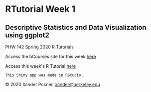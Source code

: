 # RTutorial Week 1
## Descriptive Statistics and Data Visualization using ggplot2
PHW 142 Spring 2020 R Tutorials

<p>Access the bCourses site for this week <a href="https://bcourses.berkeley.edu/courses/1492259/pages/week-1?target=_blank">here</a></p>

<p>Access this week's R Tutorial <a href="https://xandersph.shinyapps.io/RTutorial-Week1/", target = "_blank">here</a></p>

	This Shiny app was made in RStudio.

<p>© 2020 Xander Posner, <a href="mailto:xander@berkeley.edu?subject=PHW142">xander@berkeley.edu</a></p>
